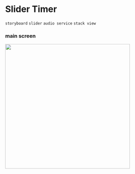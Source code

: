 # Slider Timer

`storyboard` `slider` `audio service` `stack view`

### main screen

<img src="" width="400"/>
